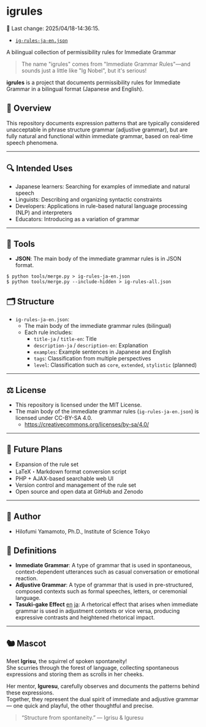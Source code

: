 # igrules

📅 Last change: 2025/04/18-14:36:15.

- [`ig-rules-ja-en.json`](./ig-rules-ja-en.json)

A bilingual collection of permissibility rules for Immediate Grammar

> The name "igrules" comes from "Immediate Grammar Rules"—and sounds just a little like "Ig Nobel", but it's serious!

**igrules** is a project that documents permissibility rules for Immediate Grammar in a bilingual format (Japanese and English).

## 🧭 Overview

This repository documents expression patterns that are typically considered unacceptable in phrase structure grammar (adjustive grammar), but are fully natural and functional within immediate grammar, based on real-time speech phenomena.

---

## 🔍 Intended Uses

- Japanese learners: Searching for examples of immediate and natural speech
- Linguists: Describing and organizing syntactic constraints
- Developers: Applications in rule-based natural language processing (NLP) and interpreters
- Educators: Introducing as a variation of grammar

---

## 📜 Tools

- **JSON**: The main body of the immediate grammar rules is in JSON format.

```
$ python tools/merge.py > ig-rules-ja-en.json
$ python tools/merge.py --include-hidden > ig-rules-all.json
```

## 🗂️ Structure

- `ig-rules-ja-en.json`:
  - The main body of the immediate grammar rules (bilingual)
  - Each rule includes:
    - `title-ja` / `title-en`: Title
    - `description-ja` / `description-en`: Explanation
    - `examples`: Example sentences in Japanese and English
    - `tags`: Classification from multiple perspectives
    - `level`: Classification such as `core`, `extended`, `stylistic` (planned)

---

## ⚖️ License

- This repository is licensed under the MIT License.
- The main body of the immediate grammar rules (`ig-rules-ja-en.json`) is licensed under CC-BY-SA 4.0.
  - https://creativecommons.org/licenses/by-sa/4.0/

---

## 🔮 Future Plans

- Expansion of the rule set
- LaTeX・Markdown format conversion script
- PHP + AJAX-based searchable web UI
- Version control and management of the rule set
- Open source and open data at GitHub and Zenodo

---

## 👤 Author

- Hilofumi Yamamoto, Ph.D., Institute of Science Tokyo

## 📖 Definitions

- **Immediate Grammar**: A type of grammar that is used in spontaneous, context-dependent utterances such as casual conversation or emotional reaction.
- **Adjustive Grammar**: A type of grammar that is used in pre-structured, composed contexts such as formal speeches, letters, or ceremonial language.
- **Tasuki-gake Effect** [en](./tasuki-gake-effect-en.md) [ja](./tasuki-gake-effect-ja.md): A rhetorical effect that arises when immediate grammar is used in adjustment contexts or vice versa, producing expressive contrasts and heightened rhetorical impact.

---

## 🐿️ Mascot

Meet **Igrisu**, the squirrel of spoken spontaneity!  
She scurries through the forest of language, collecting spontaneous expressions and storing them as scrolls in her cheeks.

Her mentor, **Iguresu**, carefully observes and documents the patterns behind these expressions.  
Together, they represent the dual spirit of immediate and adjustive grammar — one quick and playful, the other thoughtful and precise.

> “Structure from spontaneity.” — Igrisu & Iguresu
